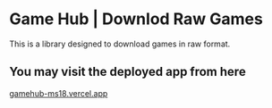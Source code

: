 # Game Hub | Downlod Raw Games

This is a library designed to download games in raw format.

## You may visit the deployed app from here

[gamehub-ms18.vercel.app](https://gamehub-ms18.vercel.app/)
